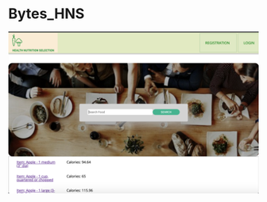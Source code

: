 # Bytes_HNS
<img src ="https://github.com/MarceloDamian/Bytes_HNS/blob/main/Bytes.png" width="1000" /> 
